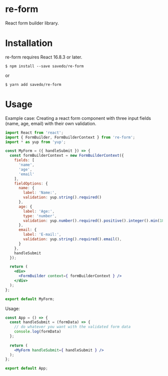 re-form
=======

React form builder library.

Installation
=======

re-form requires React 16.8.3 or later.

`$ npm install --save savedo/re-form`

or

`$ yarn add savedo/re-form`

Usage
=====

Example case: Creating a react form component with three input fields (name, age, email) with their own validation.


```jsx
import React from 'react';
import { FormBuilder, FormBuilderContext } from 're-form';
import * as yup from 'yup';

const MyForm = ({ handleSubmit }) => {
  const formBuilderContext = new FormBuilderContext({
    fields: [
      'name',
      'age',
      'email'
    ],
    fieldOptions: {
      name: {
        label: 'Name:',
        validation: yup.string().required()
      },
      age: {
        label: 'Age:',
        type: 'number',
        validation: yup.number().required().positive().integer().min(18)
      },
      email: {
        label: 'E-mail:',
        validation: yup.string().required().email(),
      }
    },
    handleSubmit
  });

  return (
    <div>
      <FormBuilder context={ formBuilderContext } />
    </div>
  );
};

export default MyForm;
```

Usage:

```jsx
const App = () => {
  const handleSubmit = (formData) => {
    // do whatever you want with the validated form data
    console.log(formData)
  };
  
  return (
    <MyForm handleSubmit={ handleSubmit } />
  );
};

export default App;
```
